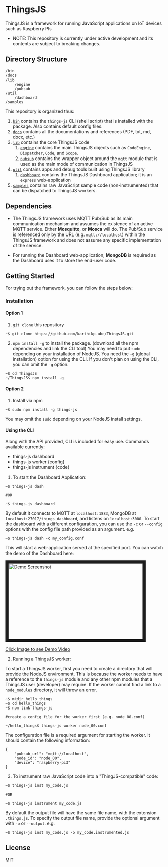 # ThingsJS
ThingsJS is a framework for running JavaScript applications on IoT devices such as Raspberry PIs

* NOTE: This repository is currently under active development and its contents are subject to breaking changes. 


## Directory Structure

```
/bin
/docs
/lib
    /engine
    /pubsub
/util
    /dashboard
/samples

```
This repository is organized thus:

1. [`bin`](bin/) contains the `things-js` CLI (shell script) that is installed with the package. Also contains default config files.
2. [`docs`](docs/) contains all the documentations and references (PDF, txt, md, docx, etc.)
3. [`lib`](lib/) contains the core ThingsJS code
    1. [`engine`](lib/engine/) contains the main ThingsJS objects such as `CodeEngine`, `Dispatcher`, `Code`, and `Scope`.
    2. [`pubsub`](lib/pubsub/) contains the wrapper object around the `mqtt` module that is used as the main mode of communication in ThingsJS
4. [`util`](util/) contains apps and debug tools built using ThingsJS library
    1. [`dashboard`](lib/dashboard/) contains the ThingsJS Dashboard application; it is an `express` web-application
5. [`samples`](samples/) contains raw JavaScript sample code (non-instrumented) that can be dispatched to ThingsJS workers.


## Dependencies

* The ThingsJS framework uses MQTT Pub/Sub as its main communication mechanism and assumes the existence of an active MQTT service. Either **Mosquitto**, or **Mosca** will do. The Pub/Sub service is referenced only by the URL (e.g. `mqtt://localhost`) within the ThingsJS framework and does not assume any specific implementation of the service.

* For running the Dashboard web-application, **MongoDB** is required as the Dashboard uses it to store the end-user code.


## Getting Started

For trying out the framework, you can follow the steps below:

### Installation

#### Option 1

1. `git clone` this repository
```
~$ git clone https://github.com/karthikp-ubc/ThingsJS.git
```

2. `npm install -g` to install the package. (download all the npm dependencies and link the CLI tool)
You may need to put `sudo` depending on your installation of NodeJS.
You need the `-g` (global installation) option for using the CLI. If you don't plan on using the CLI, you can omit the `-g` option. 
```
~$ cd ThingsJS
~/ThingsJS$ npm install -g
```

#### Option 2

1. Install via npm
```
~$ sudo npm install -g things-js
```
You may omit the `sudo` depending on your NodeJS install settings.


#### Using the CLI

Along with the API provided, CLI is included for easy use.
Commands available currently:
* things-js dashboard
* things-js worker {config}
* things-js instrument {code}


1. To start the Dashboard Application:
```
~$ things-js dash

#OR

~$ things-js dashboard
```
By default it connects to MQTT at `localhost:1883`, MongoDB at `localhost:27017/things_dashboard`, and listens on `localhost:3000`.
To start the dashboard with a different configuration, you can use the `-c` or `--config` options with the config file path provided as an argument.
e.g.
```
~$ things-js dash -c my_config.conf
```

This will start a web-application served at the specified port.
You can watch the demo of the Dashboard here:

<a href="http://ece.ubc.ca/~kumseok/assets/ThingsJS_Migration.mp4" target="_blank"><img src="http://ece.ubc.ca/~kumseok/assets/ThingsJS_Migration.png" 
alt="Demo Screenshot" width="427" height="240" border="10" /><p>Click Image to see Demo Video</p></a>


2. Running a ThingsJS worker:

To start a ThingsJS worker, first you need to create a directory that will provide the NodeJS environment. This is because the worker needs to have a reference to the `things-js` module and any other npm modules that a ThingsJS user (developer) may require. If the worker cannot find a link to a `node_modules` directory, it will throw an error.

```
~$ mkdir hello_things
~$ cd hello_things
~$ npm link things-js

#create a config file for the worker first (e.g. node_00.conf) 

~/hello_things$ things-js worker node_00.conf
```

The configuration file is a required argument for starting the worker. It should contain the following information:

```
{
    "pubsub_url": "mqtt://localhost",
    "node_id": "node_00",
    "device": "raspberry-pi3"
}
```


3. To instrument raw JavaScript code into a "ThingJS-compatible" code:
```
~$ things-js inst my_code.js

#OR

~$ things-js instrument my_code.js
```
By default the output file will have the same file name, with the extension `.things.js`.
To specify the output file name, provide the optional argument with `-o` or `--output`.
e.g.
```
~$ things-js inst my_code.js -o my_code.instrumented.js
```


## License

MIT
